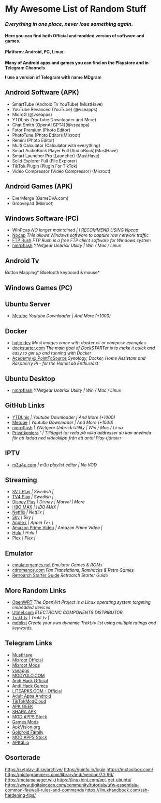 # My Awesome List of Random Stuff ##

### *Everything in one place, never lose something again*.

#### Here you can find both Official and modded version of software and games.

#### Platform: Android, PC, Linux

**Many of Android apps and games you can find on the Playstore and in Telegram Channels**

**I use a version of Telegram with name MDgram**
  
## Android Software (APK)
- SmartTube (Android Tv YouTube) (MustHave)
- YouTube Revanced (YouTube) (@vseapps)
- MicroG (@vseapps)
- YTDLnis (YouTube Downloader and More)
- Chat Smith (OpenAi GPT4)(@vseapps)
- Fotor Premium (Photo Editor)
- PhotoTune (Photo Editor)(Mixroot)
- Remini (Photo Editor)
- Multi Calculator (Calculator with everything)
- Smart AudioBook Player Full (AudioBook)(MustHave)
- Smart Launcher Pro (Launcher) (MustHave)
- Solid Explorer Full (File Explorer)
- TikTok Plugin (Plugin For TikTok)
- Video Compressor (Video Compressor) (Mixroot)

## Android Games (APK)
- EverMerge (GameDVA.com)
- Groovepad (Mixroot)

## Windows Software (PC)
- [WinPcap](https://www.winpcap.org/)
   *NO longer maintained | I RECOMMEND USING Npcap*
- [Npcap](https://npcap.com/)
   *This allows Windows software to capture raw network traffic*
- [FTP Rush](https://www.wftpserver.com/)
   *FTP Rush is a free FTP client software for Windows system*
- [nmrpflash](https://github.com/jclehner/nmrpflash)
   *YNetgear Unbrick Utility | Win / Mac / Linux*

## Android Tv
Button Mapping*
Bluetooth keyboard & mouse*
  
## Windows Games (PC)

## Ubuntu Server 
- [Metube](https://github.com/alexta69/metube)
  *Youtube Downloader | And More (+1000)*
  
## Docker 
- [hotio.dev](https://hotio.dev/)
  *Most images come with docker cli or compose examples*
- [dockstarter.com](https://dockstarter.com/)
  *The main goal of DockSTARTer is to make it quick and easy to get up and running with Docker*
- [Academy @ PointToSource](https://academy.pointtosource.com/)
  *Synology, Docker, Home Assistant and Raspberry Pi - for the HomeLab Enthusiast*

## Ubuntu Desktop
- [nmrpflash](https://github.com/jclehner/nmrpflash)
  *YNetgear Unbrick Utility | Win / Mac / Linux*
  
## GitHub Links 
- [YTDLnis](https://github.com/deniscerri/ytdlnis)
  *| Youtube Downloader | And More (+1000)*
- [Metube](https://github.com/alexta69/metube)
   *| Youtube Downloader | And More (+1000)*
- [nmrpflash](https://github.com/jclehner/nmrpflash)
   *| YNetgear Unbrick Utility | Win / Mac / Linux*
- [Privatkopiera](https://stefansundin.github.io/privatkopiera/) '
  *| Tillägget tar reda på vilka addresser du kan använda för att ladda ned videoklipp från ett antal Play-tjänster*
  
## IPTV 
- [m3u4u.com](https://m3u4u.com/)
  *| m3u playlist editor | No VOD*

## Streaming
- [SVT Play](https://www.svtplay.se)
  *| Swedish |*
- [TV4 Play](https://www.tv4play.se)
  *| Swedish |*
- [Disney Plus](https://www.disneyplus.com)
  *| Disney | Marvel | More*
- [HBO MAX](https://www.hbomax.com)
  *| HBO MAX |*
- [Netflix](https://www.netflix.com)
  *| Netflix |*
- [Sky](https://www.sky.com/)
  *| Sky |*
- [Apple+](https://www.apple.com/apple-tv-plus/)
  *| Appel Tv+ |*
- [Amazon Prime Video](https://www.primevideo.com)
  *| Amazon Prime Video |*
- [Hulu](https://www.hulu.com)
  *| Hulu |*
- [Plex](https://www.plex.tv)
  *| Plex |*
  
## Emulator
- [emulatorgames.net](https://www.emulatorgames.net/)
   *Emulator Games & ROMs*
- [cdromance.com](https://cdromance.com/)
   *Fan Translations, Romhacks & Retro Games*
- [Retroarch Starter Guide](https://retrogamecorps.com/2022/02/28/retroarch-starter-guide/)
   *Retroarch Starter Guide*
  
## More Random Links
- [OpenWRT](https://openwrt.org/)
   *The OpenWrt Project is a Linux operating system targeting embedded devices*
- [Utmel.com](https://www.utmel.com/)
  *ELECTRONIC COMPONENTS DISTRIBUTOR*
- [Trakt.tv](https://www.trakt.tv)
  *| Trakt.tv |*
- [mdblist](https://mdblist.com)
  *Create your own dynamic Trakt.tv list using multiple ratings and keywords.*

## Telegram Links
- [MustHave](https://t.me/Alexey070315)
- [Mixroot Official](https://t.me/mixroot_Official)
- [Mixroot Mods](https://t.me/Mixrootmods)
- [vseapps](https://t.me/vseapps)
- [MODYOLO.COM](https://t.me/modyolo_official)
- [Andi Hack Official](https://t.me/andihack_mods)
- [Andi Hack Games](https://t.me/Android_hacked_games)
- [LITEAPKS.COM - Official](https://t.me/liteapks)
- [Adult Apps Android](https://t.me/Adult_Apps_Android_Hacked_Games)
- [TikTokModCloud](https://t.me/TikTokModCloud)
- [APK GEEK](https://t.me/ApkGeek)
- [SHARA APK](https://t.me/SharaAPK)
- [MOD APPS Stock](https://t.me/MOD_APPS_Stock)
- [Games Mods](https://t.me/All_GamesMods)
- [ApkVision.org](https://t.me/apkvision)
- [Goldroid Family](https://t.me/apkmodyfamily)
- [MOD APPS Stock](https://t.me/MOD_APPS_Stock)
- [APKdl.io](https://t.me/apkdl_mod_io)

## Osorterade
https://svtplay-dl.se/archive/
https://ipinfo.io/login
https://mxtoolbox.com/
https://pictogrammers.com/library/mdi/version/7.2.96/
https://metamanager.wiki
https://linuxhint.com/apt-get-ubuntu/
https://www.digitalocean.com/community/tutorials/ufw-essentials-common-firewall-rules-and-commands
https://linuxhandbook.com/ssh-hardening-tips/





